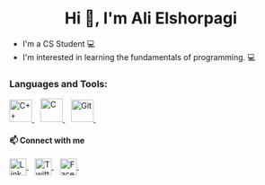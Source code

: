 <h1 align='center'> Hi 👋, I'm Ali Elshorpagi </h1>

- I'm a CS Student 💻
- I'm interested in learning the fundamentals of programming. 💻

<h3 align="left">Languages and Tools:</h3>
<p align="left"> 
<a href="https://www.w3schools.com/cpp/" target="_blank"> 
<img src="https://cdn-icons-png.flaticon.com/128/6132/6132222.png" alt="C++" width="40" height="40" /> </a> &ensp; 
<a href="https://www.w3schools.com/c/" target="_blank"> 
<img src="https://upload.wikimedia.org/wikipedia/commons/1/19/C_Logo.png?20201023095457" alt="C" width="40" height="42" /> <a> &ensp; 
<!--<a href="https://www.python.org/" target="_blank"> 
<img src="https://cdn-icons-png.flaticon.com/128/5968/5968350.png" alt="Pytohn" width="40" height="40" /> </a> &ensp; -->
 <a href="https://git-scm.com/" target="_blank">
 <img src="https://i.postimg.cc/yNXnywFh/git.png" alt="Git" width="40" height="40" /> </a> &ensp;

<!--
[Top Langs](https://github-readme-stats.vercel.app/api/top-langs/?username=Ali-Elshorpagi&layout=compact&theme=radical) <br>
![amr's GitHub stats](https://github-readme-stats.vercel.app/api?username=Ali-Elshorpagi&show_icons=true&theme=radical)
-->

</p>

<h4 align="left">📫 Connect with me</h4>
<p align="left">
<a href="https://www.linkedin.com/in/ali-elshorpagi/" target="_blank" rel="noreferrer">
<img align="center" src="https://cdn-icons-png.flaticon.com/128/3536/3536505.png" alt="Linkedin" height="30"width="30" /> </a> &ensp;

<a href="https://twitter.com/AliElshorpagi" target="_blank">
<img align="center" src="https://cdn-icons-png.flaticon.com/128/3256/3256013.png" alt="Twitter" height="30" width="30" /> </a> &ensp;

<a href="https://www.facebook.com/alilio02" target="_blank">
<img align="center" src="https://cdn-icons-png.flaticon.com/128/733/733547.png" alt="Facebook" height="30" width="30" /> </a> &ensp;

</p>
